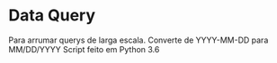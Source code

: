 # Data Query
Para arrumar querys de larga escala.
Converte de YYYY-MM-DD para MM/DD/YYYY
Script feito em Python 3.6
